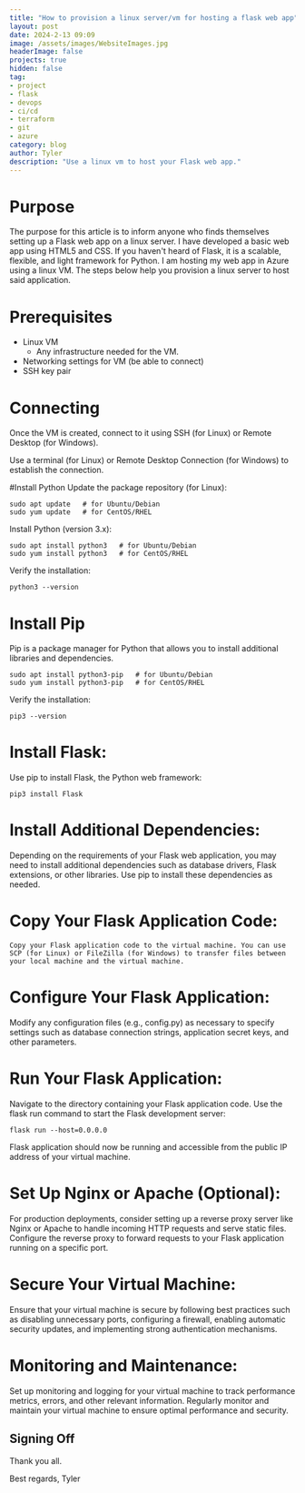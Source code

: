 ```yaml
---
title: "How to provision a linux server/vm for hosting a flask web app"
layout: post
date: 2024-2-13 09:09
image: /assets/images/WebsiteImages.jpg
headerImage: false
projects: true
hidden: false
tag:
- project
- flask
- devops
- ci/cd
- terraform
- git
- azure
category: blog
author: Tyler
description: "Use a linux vm to host your Flask web app."
---
```


# Purpose
The purpose for this article is to inform anyone who finds themselves setting up a Flask web app on a linux server. I have developed a basic web app using HTML5 and CSS. If you haven't heard of Flask, it is a scalable, flexible, and light framework for Python. I am hosting my web app in Azure using a linux VM. The steps below help you provision a linux server to host said application.

# Prerequisites
- Linux VM
  - Any infrastructure needed for the VM.
- Networking settings for VM (be able to connect)
- SSH key pair


# Connecting
Once the VM is created, connect to it using SSH (for Linux) or Remote Desktop (for Windows).

Use a terminal (for Linux) or Remote Desktop Connection (for Windows) to establish the connection.

#Install Python
Update the package repository (for Linux):

```
sudo apt update   # for Ubuntu/Debian
sudo yum update   # for CentOS/RHEL
```

Install Python (version 3.x):

```
sudo apt install python3   # for Ubuntu/Debian
sudo yum install python3   # for CentOS/RHEL
```

Verify the installation:

```
python3 --version
```

# Install Pip

Pip is a package manager for Python that allows you to install additional libraries and dependencies.

```
sudo apt install python3-pip   # for Ubuntu/Debian
sudo yum install python3-pip   # for CentOS/RHEL
```

Verify the installation:

```
pip3 --version
```

# Install Flask:
Use pip to install Flask, the Python web framework:

```
pip3 install Flask
```

# Install Additional Dependencies:

Depending on the requirements of your Flask web application, you may need to install additional dependencies such as database drivers, Flask extensions, or other libraries. Use pip to install these dependencies as needed.

# Copy Your Flask Application Code:

    Copy your Flask application code to the virtual machine. You can use SCP (for Linux) or FileZilla (for Windows) to transfer files between your local machine and the virtual machine.

# Configure Your Flask Application:
Modify any configuration files (e.g., config.py) as necessary to specify settings such as database connection strings, application secret keys, and other parameters.

# Run Your Flask Application:

Navigate to the directory containing your Flask application code.
Use the flask run command to start the Flask development server:

```
flask run --host=0.0.0.0
```

Flask application should now be running and accessible from the public IP address of your virtual machine.

# Set Up Nginx or Apache (Optional):

For production deployments, consider setting up a reverse proxy server like Nginx or Apache to handle incoming HTTP requests and serve static files. Configure the reverse proxy to forward requests to your Flask application running on a specific port.

# Secure Your Virtual Machine:

Ensure that your virtual machine is secure by following best practices such as disabling unnecessary ports, configuring a firewall, enabling automatic security updates, and implementing strong authentication mechanisms.

# Monitoring and Maintenance:

Set up monitoring and logging for your virtual machine to track performance metrics, errors, and other relevant information. Regularly monitor and maintain your virtual machine to ensure optimal performance and security.

## Signing Off

Thank you all.

Best regards,
Tyler